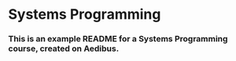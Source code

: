 # Systems Programming

### This is an example README for a Systems Programming course, created on __Aedibus__.